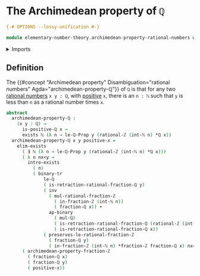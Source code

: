 # The Archimedean property of `ℚ`

```agda
{-# OPTIONS --lossy-unification #-}

module elementary-number-theory.archimedean-property-rational-numbers where
```

<details><summary>Imports</summary>

```agda
open import elementary-number-theory.archimedean-property-integer-fractions
open import elementary-number-theory.integer-fractions
open import elementary-number-theory.integers
open import elementary-number-theory.multiplication-integer-fractions
open import elementary-number-theory.multiplication-rational-numbers
open import elementary-number-theory.natural-numbers
open import elementary-number-theory.positive-rational-numbers
open import elementary-number-theory.rational-numbers
open import elementary-number-theory.strict-inequality-rational-numbers

open import foundation.action-on-identifications-binary-functions
open import foundation.binary-transport
open import foundation.dependent-pair-types
open import foundation.existential-quantification
open import foundation.identity-types
```

</details>

## Definition

The
{{#concept "Archimedean property" Disambiguation="rational numbers" Agda="archimedean-property-ℚ"}}
of `ℚ` is that for any two
[rational numbers](elementary-number-theory.rational-numbers.md) `x y : ℚ`, with
[positive](elementary-number-theory.positive-rational-numbers.md) `x`, there is
an `n : ℕ` such that `y` is less than `n` as a rational number times `x`.

```agda
abstract
  archimedean-property-ℚ :
    (x y : ℚ) →
      is-positive-ℚ x →
      exists ℕ (λ n → le-ℚ-Prop y (rational-ℤ (int-ℕ n) *ℚ x))
  archimedean-property-ℚ x y positive-x =
    elim-exists
      ( ∃ ℕ (λ n → le-ℚ-Prop y (rational-ℤ (int-ℕ n) *ℚ x)))
      ( λ n nx<y →
        intro-exists
          ( n)
          ( binary-tr
              le-ℚ
              ( is-retraction-rational-fraction-ℚ y)
              ( inv
                ( mul-rational-fraction-ℤ
                  ( in-fraction-ℤ (int-ℕ n))
                  ( fraction-ℚ x)) ∙
                ap-binary
                  ( mul-ℚ)
                  ( is-retraction-rational-fraction-ℚ (rational-ℤ (int-ℕ n)))
                  ( is-retraction-rational-fraction-ℚ x))
              ( preserves-le-rational-fraction-ℤ
                ( fraction-ℚ y)
                ( in-fraction-ℤ (int-ℕ n) *fraction-ℤ fraction-ℚ x) nx<y)))
      ( archimedean-property-fraction-ℤ
        ( fraction-ℚ x)
        ( fraction-ℚ y)
        ( positive-x))
```
